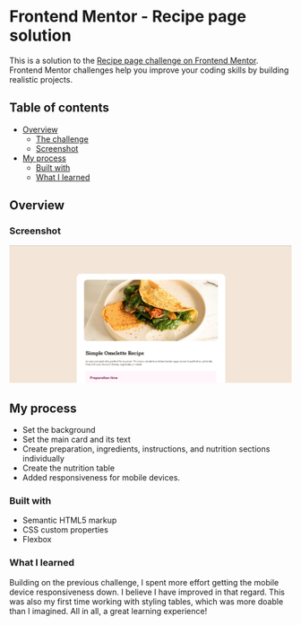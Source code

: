 # Frontend Mentor - Recipe page solution

This is a solution to the [Recipe page challenge on Frontend Mentor](https://www.frontendmentor.io/challenges/recipe-page-KiTsR8QQKm). Frontend Mentor challenges help you improve your coding skills by building realistic projects. 

## Table of contents

- [Overview](#overview)
  - [The challenge](#the-challenge)
  - [Screenshot](#screenshot)
- [My process](#my-process)
  - [Built with](#built-with)
  - [What I learned](#what-i-learned)


## Overview

### Screenshot

![](./snapshot.png)

## My process
- Set the background
- Set the main card and its text
- Create preparation, ingredients, instructions, and nutrition sections individually
- Create the nutrition table
- Added responsiveness for mobile devices.


### Built with

- Semantic HTML5 markup
- CSS custom properties
- Flexbox

### What I learned

Building on the previous challenge, I spent more effort getting the mobile device responsiveness down. I believe I have improved in that regard. This was also my first time working with styling tables, which was more doable than I imagined. All in all, a great learning experience!
